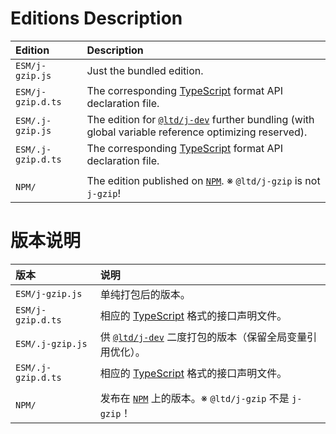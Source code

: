 ﻿
Editions Description
====================

| Edition            | Description                                                                                                    |
|:-------------------|:---------------------------------------------------------------------------------------------------------------|
| `ESM/j-gzip.js`    | Just the bundled edition.                                                                                      |
| `ESM/j-gzip.d.ts`  | The corresponding [TypeScript][TS-en] format API declaration file.                                             |
| `ESM/.j-gzip.js`   | The edition for [`@ltd/j-dev`][jDev-en] further bundling (with global variable reference optimizing reserved). |
| `ESM/.j-gzip.d.ts` | The corresponding [TypeScript][TS-en] format API declaration file.                                             |
|                    |                                                                                                                |
| `NPM/`             | The edition published on [`NPM`][NPM-en]. ※ `@ltd/j-gzip` is not `j-gzip`!                                    |

[jDev-en]: https://www.npmjs.com/package/@ltd/j-dev
[NPM-en]: https://www.npmjs.com/package/@ltd/j-gzip "Node Package Manager"
[TS-en]: https://www.typescriptlang.org/ "TypeScript"

版本说明
========

| 版本               | 说明                                                                                                           |
|:-------------------|:---------------------------------------------------------------------------------------------------------------|
| `ESM/j-gzip.js`    | 单纯打包后的版本。                                                                                             |
| `ESM/j-gzip.d.ts`  | 相应的 [TypeScript][TS-zhs] 格式的接口声明文件。                                                               |
| `ESM/.j-gzip.js`   | 供 [`@ltd/j-dev`][jDev-zhs] 二度打包的版本（保留全局变量引用优化）。                                           |
| `ESM/.j-gzip.d.ts` | 相应的 [TypeScript][TS-zhs] 格式的接口声明文件。                                                               |
|                    |                                                                                                                |
| `NPM/`             | 发布在 [`NPM`][NPM-zhs] 上的版本。※ `@ltd/j-gzip` 不是 `j-gzip`！                                             |

[jDev-zhs]: https://www.npmjs.com/package/@ltd/j-dev
[NPM-zhs]: https://www.npmjs.com/package/@ltd/j-gzip "Node 包管理器"
[TS-zhs]: https://www.typescriptlang.org/ "TypeScript"
